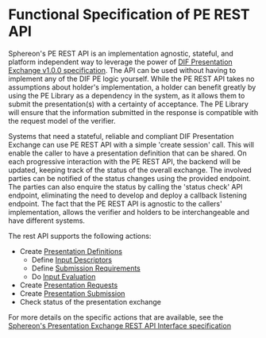 # Functional Specification of PE REST API

Sphereon's PE REST API is an implementation agnostic, stateful, and platform independent way to leverage the power of [DIF Presentation Exchange v1.0.0 specification](https://identity.foundation/presentation-exchange/). The API can be used without having to implement any of the DIF PE logic yourself. While the PE REST API takes no assumptions about holder's implementation, a holder can benefit greatly by using the PE Library as a dependency in the system, as it allows them to submit the presentation(s) with a certainty of acceptance. The PE Library will ensure that the information submitted in the response is compatible with the request model of the verifier.

Systems that need a stateful, reliable and compliant DIF Presentation Exchange can use PE REST API with a simple 'create session' call. This will enable the caller to have a presentation definition that can be shared. On each progressive interaction with the PE REST API, the backend will be updated, keeping track of the status of the overall exchange. The involved parties can be notified of the status changes using the provided endpoint. The parties can also enquire the status by calling the 'status check' API endpoint, eliminating the need to develop and deploy a callback listening endpoint. The fact that the PE REST API is agnostic to the callers' implementation, allows the verifier and holders to be interchangeable and have different systems.

The rest API supports the following actions:
- Create [Presentation Definitions](https://identity.foundation/presentation-exchange/#term:presentation-definitions)
    - Define [Input Descriptors](https://identity.foundation/presentation-exchange/#input-descriptor)
    - Define [Submission Requirements](https://identity.foundation/presentation-exchange/#submission-requirements)
    - Do [Input Evaluation](https://identity.foundation/presentation-exchange/#input-evaluation)
- Create [Presentation Requests](https://identity.foundation/presentation-exchange/#presentation-submission)
- Create [Presentation Submission](https://identity.foundation/presentation-exchange/#presentation-submission)
- Check status of the presentation exchange



For more details on the specific actions that are available, see the [Sphereon's Presentation Exchange REST API Interface specification](../interface_specifications/pe_openapi/interface_specification_of_pe_openapi_spec_component.md)
